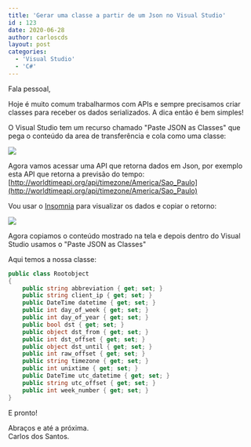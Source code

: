 ```yaml
---
title: 'Gerar uma classe a partir de um Json no Visual Studio'
id : 123
date: 2020-06-28
author: carloscds
layout: post
categories:
  - 'Visual Studio'
  - 'C#'
---
```

Fala pessoal,

Hoje é muito comum trabalharmos com APIs e sempre precisamos criar classes para receber os dados serializados. A dica então é bem simples!

O Visual Studio tem um recurso chamado "Paste JSON as Classes" que pega o conteúdo da area de transferência e cola como uma classe:

![](img/2020/06/past-json-01.png)

Agora vamos acessar uma API que retorna dados em Json, por exemplo esta API que retorna a previsão do tempo: [http://worldtimeapi.org/api/timezone/America/Sao_Paulo](http://worldtimeapi.org/api/timezone/America/Sao_Paulo)

Vou usar o [Insomnia](https://insomnia.rest/download/) para visualizar os dados e copiar o retorno:

![](img/2020/06/past-json-02.png)

Agora copiamos o conteúdo mostrado na tela e depois dentro do Visual Studio usamos o "Paste JSON as Classes"

Aqui temos a nossa classe:

```csharp
public class Rootobject
{
    public string abbreviation { get; set; }
    public string client_ip { get; set; }
    public DateTime datetime { get; set; }
    public int day_of_week { get; set; }
    public int day_of_year { get; set; }
    public bool dst { get; set; }
    public object dst_from { get; set; }
    public int dst_offset { get; set; }
    public object dst_until { get; set; }
    public int raw_offset { get; set; }
    public string timezone { get; set; }
    public int unixtime { get; set; }
    public DateTime utc_datetime { get; set; }
    public string utc_offset { get; set; }
    public int week_number { get; set; }
}
```
E pronto!

Abraços e até a próxima.  
Carlos dos Santos.